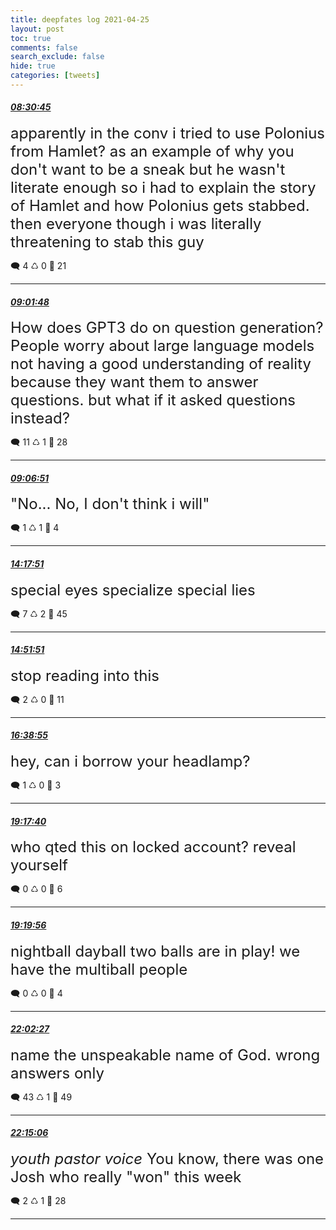 ```yaml
---
title: deepfates log 2021-04-25
layout: post
toc: true
comments: false
search_exclude: false
hide: true
categories: [tweets]
---
```



#### <a href = "https://twitter.com/deepfates/status/1386326822158229504">*08:30:45*</a>

<font size="5">apparently in the conv i tried to use Polonius from Hamlet? as an example of why you don't want to be a sneak  but he wasn't literate enough so i had to explain the story of Hamlet and how Polonius gets stabbed. then everyone though i was literally threatening to stab this guy</font>



🗨️ 4 ♺ 0 🤍  21   

---
    
#### <a href = "https://twitter.com/deepfates/status/1386334634242236418">*09:01:48*</a>

<font size="5">How does GPT3 do on question generation?   People worry about large language models not having a good understanding of reality because they want them to answer questions. but what if it asked questions instead?</font>



🗨️ 11 ♺ 1 🤍  28   

---
    
#### <a href = "https://twitter.com/deepfates/status/1386335907263913988">*09:06:51*</a>

<font size="5">"No... No, I don't think i will"</font>



🗨️ 1 ♺ 1 🤍  4   

---
    
#### <a href = "https://twitter.com/deepfates/status/1386414172238278661">*14:17:51*</a>

<font size="5">special eyes  specialize  special lies</font>



🗨️ 7 ♺ 2 🤍  45   

---
    
#### <a href = "https://twitter.com/deepfates/status/1386422728945586178">*14:51:51*</a>

<font size="5">stop reading into this</font>



🗨️ 2 ♺ 0 🤍  11   

---
    
#### <a href = "https://twitter.com/deepfates/status/1386449671166603265">*16:38:55*</a>

<font size="5">hey, can i borrow your headlamp?</font>



🗨️ 1 ♺ 0 🤍  3   

---
    
#### <a href = "https://twitter.com/deepfates/status/1386489622293737474">*19:17:40*</a>

<font size="5">who qted this on locked account? reveal yourself</font>



🗨️ 0 ♺ 0 🤍  6   

---
    
#### <a href = "https://twitter.com/deepfates/status/1386490192190533633">*19:19:56*</a>

<font size="5">nightball  dayball  two balls are in play! we have the multiball people</font>



🗨️ 0 ♺ 0 🤍  4   

---
    
#### <a href = "https://twitter.com/deepfates/status/1386531091637358598">*22:02:27*</a>

<font size="5">name the unspeakable name of God. wrong answers only</font>



🗨️ 43 ♺ 1 🤍  49   

---
    
#### <a href = "https://twitter.com/deepfates/status/1386534275990753292">*22:15:06*</a>

<font size="5">*youth pastor voice*  You know, there was one Josh who really "won" this week</font>



🗨️ 2 ♺ 1 🤍  28   

---
    
            

